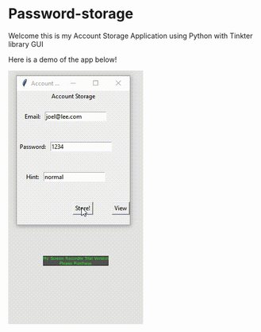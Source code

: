 # Password-storage

Welcome this is my Account Storage Application using Python with Tinkter library GUI

Here is a demo of the app below!

![](Video-12-28-2020-20-48-58.gif)
